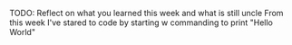 TODO: Reflect on what you learned this week and what is still uncle
From this week I've stared to code by starting w commanding to print "Hello World"
